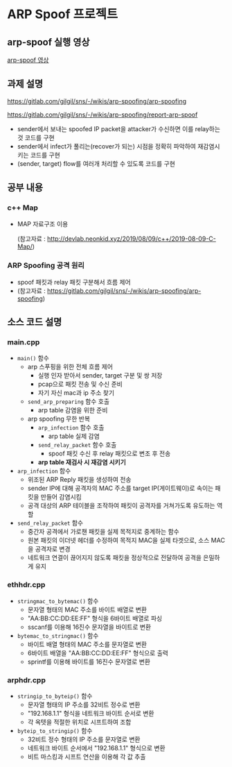 # ARP Spoof 프로젝트

## arp-spoof 실행 영상

[arp-spoof 영상](https://youtu.be/mfeJhtpn5fI)

## 과제 설명

https://gitlab.com/gilgil/sns/-/wikis/arp-spoofing/arp-spoofing

https://gitlab.com/gilgil/sns/-/wikis/arp-spoofing/report-arp-spoof

- sender에서 보내는 spoofed IP packet을 attacker가 수신하면 이를 relay하는 것 코드를 구현
- sender에서 infect가 풀리는(recover가 되는) 시점을 정확히 파악하여 재감염시키는 코드를 구현
- (sender, target) flow를 여러개 처리할 수 있도록 코드를 구현

## 공부 내용

### c++ Map

- MAP 자료구조 이용
    
    (참고자료 : http://devlab.neonkid.xyz/2019/08/09/c++/2019-08-09-C-Map/)
    

### ARP Spoofing 공격 원리

- spoof 패킷과 relay 패킷 구분해서 흐름 제어
- (참고자료 : https://gitlab.com/gilgil/sns/-/wikis/arp-spoofing/arp-spoofing)

## 소스 코드 설명

### main.cpp

- `main()` 함수
    - arp 스푸핑을 위한 전체 흐름 제어
        - 실행 인자 받아서 sender, target 구분 및 쌍 저장
        - pcap으로 패킷 전송 및 수신 준비
        - 자기 자신 mac과 ip 주소 찾기
    - `send_arp_preparing` 함수 호출
        - arp table 감염을 위한 준비
    - arp spoofing 무한 반복
        - `arp_infection` 함수 호출
            - arp table 실제 감염
        - `send_relay_packet` 함수 호출
            - spoof 패킷 수신 후 relay 패킷으로 변조 후 전송
        - **arp table 재검사 시 재감염 시키기**
- `arp_infection` 함수
    - 위조된 ARP Reply 패킷을 생성하여 전송
    - sender IP에 대해 공격자의 MAC 주소를 target IP(게이트웨이)로 속이는 패킷을 만들어 감염시킴
    - 공격 대상의 ARP 테이블을 조작하여 패킷이 공격자를 거쳐가도록 유도하는 역할
- `send_relay_packet` 함수
    - 중간자 공격에서 가로챈 패킷을 실제 목적지로 중계하는 함수
    - 원본 패킷의 이더넷 헤더를 수정하여 목적지 MAC을 실제 타겟으로, 소스 MAC을 공격자로 변경
    - 네트워크 연결이 끊어지지 않도록 패킷을 정상적으로 전달하여 공격을 은밀하게 유지

### **ethhdr.cpp**

- `stringmac_to_bytemac()` 함수
    - 문자열 형태의 MAC 주소를 바이트 배열로 변환
    - "AA:BB:CC:DD:EE:FF" 형식을 6바이트 배열로 파싱
    - sscanf를 이용해 16진수 문자열을 바이트로 변환
- `bytemac_to_stringmac()` 함수
    - 바이트 배열 형태의 MAC 주소를 문자열로 변환
    - 6바이트 배열을 "AA:BB:CC:DD:EE:FF" 형식으로 출력
    - sprintf를 이용해 바이트를 16진수 문자열로 변환

### **arphdr.cpp**

- `stringip_to_byteip()` 함수
    - 문자열 형태의 IP 주소를 32비트 정수로 변환
    - "192.168.1.1" 형식을 네트워크 바이트 순서로 변환
    - 각 옥텟을 적절한 위치로 시프트하여 조합
- `byteip_to_stringip()` 함수
    - 32비트 정수 형태의 IP 주소를 문자열로 변환
    - 네트워크 바이트 순서에서 "192.168.1.1" 형식으로 변환
    - 비트 마스킹과 시프트 연산을 이용해 각 값 추출